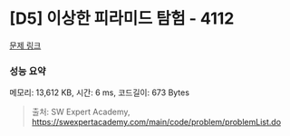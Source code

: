 # [D5] 이상한 피라미드 탐험 - 4112 

[문제 링크](https://swexpertacademy.com/main/code/problem/problemDetail.do?contestProbId=AWJHmLraeEwDFAUH) 

### 성능 요약

메모리: 13,612 KB, 시간: 6 ms, 코드길이: 673 Bytes



> 출처: SW Expert Academy, https://swexpertacademy.com/main/code/problem/problemList.do